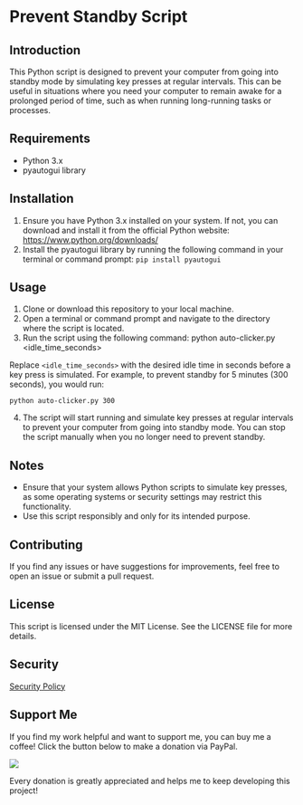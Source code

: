 # Prevent Standby Script

## Introduction
This Python script is designed to prevent your computer from going into standby mode by simulating key presses at regular intervals. This can be useful in situations where you need your computer to remain awake for a prolonged period of time, such as when running long-running tasks or processes.

## Requirements
- Python 3.x
- pyautogui library

## Installation
1. Ensure you have Python 3.x installed on your system. If not, you can download and install it from the official Python website: https://www.python.org/downloads/
2. Install the pyautogui library by running the following command in your terminal or command prompt: `pip install pyautogui`

## Usage
1. Clone or download this repository to your local machine.
2. Open a terminal or command prompt and navigate to the directory where the script is located.
3. Run the script using the following command: python auto-clicker.py <idle_time_seconds>

Replace `<idle_time_seconds>` with the desired idle time in seconds before a key press is simulated. For example, to prevent standby for 5 minutes (300 seconds), you would run:

`python auto-clicker.py 300`

4. The script will start running and simulate key presses at regular intervals to prevent your computer from going into standby mode. You can stop the script manually when you no longer need to prevent standby.

## Notes
- Ensure that your system allows Python scripts to simulate key presses, as some operating systems or security settings may restrict this functionality.
- Use this script responsibly and only for its intended purpose.

## Contributing
If you find any issues or have suggestions for improvements, feel free to open an issue or submit a pull request.

## License
This script is licensed under the MIT License. See the LICENSE file for more details.

## Security
[Security Policy](./SECURITY.md)

## Support Me

If you find my work helpful and want to support me, you can buy me a coffee! Click the button below to make a donation via PayPal.

[<img src="https://www.paypalobjects.com/en_US/i/btn/btn_donate_LG.gif">](https://www.paypal.com/donate/?hosted_button_id=V6YPKSDBHRYWS)

Every donation is greatly appreciated and helps me to keep developing this project!



